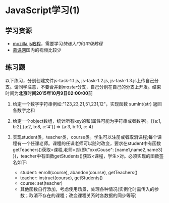 # JavaScript学习(1)
## 学习资源
- [mozilla js教程](https://developer.mozilla.org/zh-CN/docs/Web/JavaScript)，需要学习*快速入门*和*中级教程*
- [慕课网](http://www.imooc.com/learn/277)国内的视频比较少

## 练习题
以下练习，分别创建文件js-task-1.1.js, js-task-1.2.js, js-task-1.3.js上传自己分支。请同学注意，不要合并到*master*分支，自己分别在自己的分支上开发。结束时间为**北京时间2015年10月9日02:00:00**前

1. 给定一个数字字符串例如:"123,23,21,51,231,12"，实现函数 sumInt(str) 返回各数字之和

2. 给定一个object数组，统计所有key的和(属性可能为字符串或者数字)。[{a:1, b:2},{a:2, b:8, c:'4'}] => {a:3, b:10, c: 4}

3. 实现student类，teacher类，course类。学生可以注册或者取消课程;每个课程有一个任课老师。课程的任课老师可以随时改变，要求在student中有函数getTeachers()获取<课程,老师>对(即{"xxxCouse": [name1,name2,name3] })，teacher中有函数getStudents()获取<课程，学生>对。必须实现的函数签名如下:
	- student: enroll(course), abandon(course), getTeachers()
	- teacher: instruct(course), getStudents()
	- course: set(teacher)
	- 其他函数自行添加，考虑使用场景，处理各种情况(实例化时需传入的参数；取消不存在的课程；改变课程关系时各数据的同步等等)
